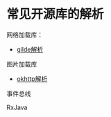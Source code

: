 # 常见开源库的解析
网络加载库：

* [gilde解析](http://reoger.tk/2017/08/19/gilde%E6%BA%90%E7%A0%81%E8%A7%A3%E8%AF%BB/)

图片加载库
* [okhttp解析](http://reoger.tk/2017/09/02/okhttp%E8%A7%A3%E6%9E%90/)

事件总线

RxJava

